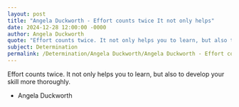 ```yaml
---
layout: post
title: "Angela Duckworth - Effort counts twice It not only helps"
date: 2024-12-28 12:00:00 -0000
author: Angela Duckworth
quote: "Effort counts twice. It not only helps you to learn, but also to develop your skill more thoroughly."
subject: Determination
permalink: /Determination/Angela Duckworth/Angela Duckworth - Effort counts twice It not only helps
---
```


Effort counts twice. It not only helps you to learn, but also to develop your skill more thoroughly.

- Angela Duckworth
